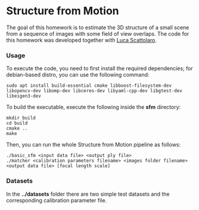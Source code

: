 # Structure from Motion

The goal of this homework is to estimate the 3D structure of a small scene from a sequence of images with some field of view overlaps. The code
for this homework was developed together with [Luca Scattolaro](https://github.com/LucaScattolaro).

### Usage

To execute the code, you need to first install the required dependencies; for debian-based distro, you can use the following command:

    sudo apt install build-essential cmake libboost-filesystem-dev libopencv-dev libomp-dev libceres-dev libyaml-cpp-dev libgtest-dev libeigen3-dev

To build the executable, execute the following inside the **sfm** directory:

    mkdir build
    cd build
    cmake ..
    make
    
Then, you can run the whole Structure from Motion pipeline as follows:

    ./basic_sfm <input data file> <output ply file>
    ./matcher <calibration parameters filename> <images folder filename><output data file> [focal length scale]

### Datasets

In the **../datasets** folder there are two simple test datasets and the corresponding calibration parameter file.






